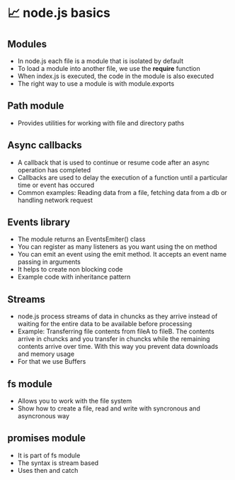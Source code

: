 # 📈 node.js basics

## Modules
- In node.js each file is a module that is isolated by default
- To load a module into another file, we use the **require** function
- When index.js is executed, the code in the module is also executed
- The right way to use a module is with module.exports

## Path module
- Provides utilities for working with file and directory paths

## Async callbacks
- A callback that is used to continue or resume code after an async operation has completed
- Callbacks are used to delay the execution of a function until a particular time or event has occured
- Common examples: Reading data from a file, fetching data from a db or handling network request

## Events library
- The module returns an EventsEmiter() class
- You can register as many listeners as you want using the on method
- You can emit an event using the emit method. It accepts an event name passing in arguments
- It helps to create non blocking code
- Example code with inheritance pattern

## Streams
- node.js process streams of data in chuncks as they arrive instead of waiting for the entire data to be available before processing
- Example: Transferring file contents from fileA to fileB. The contents arrive in chuncks and you transfer in chuncks while the remaining contents arrive over time. With this way you prevent data downloads and memory usage
- For that we use Buffers

## fs module
- Allows you to work with the file system
- Show how to create a file, read and write with syncronous and asyncronous way

## promises module
- It is part of fs module
- The syntax is stream based
- Uses then and catch


